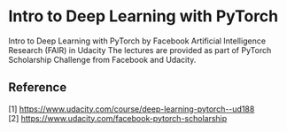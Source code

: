 # Intro to Deep Learning with PyTorch
Intro to Deep Learning with PyTorch by Facebook Artificial Intelligence Research (FAIR) in Udacity 
The lectures are provided as part of PyTorch Scholarship Challenge from Facebook and Udacity.

## Reference <a name="reference"></a>
[1] https://www.udacity.com/course/deep-learning-pytorch--ud188<br />
[2] https://www.udacity.com/facebook-pytorch-scholarship
